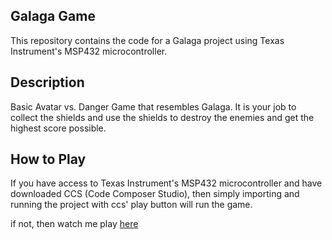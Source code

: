 ## Galaga Game
This repository contains the code for a Galaga project using Texas Instrument's MSP432 microcontroller.

## Description
Basic Avatar vs. Danger Game that resembles Galaga.
It is your job to collect the shields and use the shields to destroy the enemies and
get the highest score possible.

## How to Play
If you have access to Texas Instrument's MSP432 microcontroller and have downloaded CCS (Code Composer Studio),
then simply importing and running the project with ccs' play button will run the game.

if not, then watch me play [here](https://youtu.be/YhcU02orxOE)
